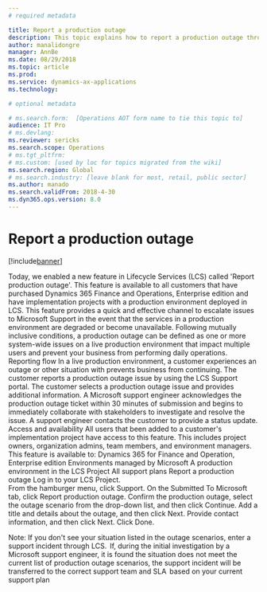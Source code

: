 ```yaml
---
# required metadata

title: Report a production outage
description: This topic explains how to report a production outage through Lifecycle Services (LCS).
author: manalidongre
manager: AnnBe
ms.date: 08/29/2018
ms.topic: article
ms.prod: 
ms.service: dynamics-ax-applications
ms.technology: 

# optional metadata

# ms.search.form:  [Operations AOT form name to tie this topic to]
audience: IT Pro
# ms.devlang: 
ms.reviewer: sericks
ms.search.scope: Operations
# ms.tgt_pltfrm: 
# ms.custom: [used by loc for topics migrated from the wiki]
ms.search.region: Global
# ms.search.industry: [leave blank for most, retail, public sector]
ms.author: manado
ms.search.validFrom: 2018-4-30 
ms.dyn365.ops.version: 8.0
---
```



# Report a production outage

[!include[banner](../includes/banner.md)]


Today, we enabled a new feature in Lifecycle Services (LCS) called 'Report production outage'. This feature is available to all customers that have purchased Dynamics 365 Finance and Operations, Enterprise edition and have implementation projects with a production environment deployed in LCS. This feature provides a quick and effective channel to escalate issues to Microsoft Support in the event that the services in a production environment are degraded or become unavailable.
Following mutually inclusive conditions, a production outage can be defined as one or more system-wide issues on a live production environment that impact multiple users and prevent your business from performing daily operations.
Reporting flow
In a live production environment, a customer experiences an outage or other situation with prevents business from continuing.
The customer reports a production outage issue by using the LCS Support portal.
The customer selects a production outage issue and provides additional information.
A Microsoft support engineer acknowledges the production outage ticket within 30 minutes of submission and begins to immediately collaborate with stakeholders to investigate and resolve the issue.
A support engineer contacts the customer to provide a status update.
Access and availability
All users that been added to a customer's implementation project have access to this feature. This includes project owners, organization admins, team members, and environment managers.
This feature is available to:
Dynamics 365 for Finance and Operation, Enterprise edition
Environments managed by Microsoft
A production environment in the LCS Project
All support plans
Report a production outage
Log in to your LCS Project.  
From the hamburger menu, click Support. 
On the Submitted To Microsoft tab, click Report production outage.
Confirm the production outage, select the outage scenario from the drop-down list, and then click Continue.
Add a title and details about the outage, and then click Next.
Provide contact information, and then click Next.
Click Done. 

Note: If you don't see your situation listed in the outage scenarios, enter a support incident through LCS.  If, during the initial investigation by a Microsoft support engineer, it is found the situation does not meet the current list of production outage scenarios, the support incident will be transferred to the correct support team and SLA  based on your current support plan




